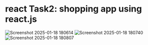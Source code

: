 # react Task2: shopping app using react.js 
![Screenshot 2025-01-18 180614](https://github.com/user-attachments/assets/7c4631c1-1509-4b86-bca5-35730bb0ee80)
![Screenshot 2025-01-18 180740](https://github.com/user-attachments/assets/2536d20b-6079-4c40-b9f8-27637170dd1b)
![Screenshot 2025-01-18 180807](https://github.com/user-attachments/assets/2af31fa5-96ea-4f8a-bc91-c14511233b03)
